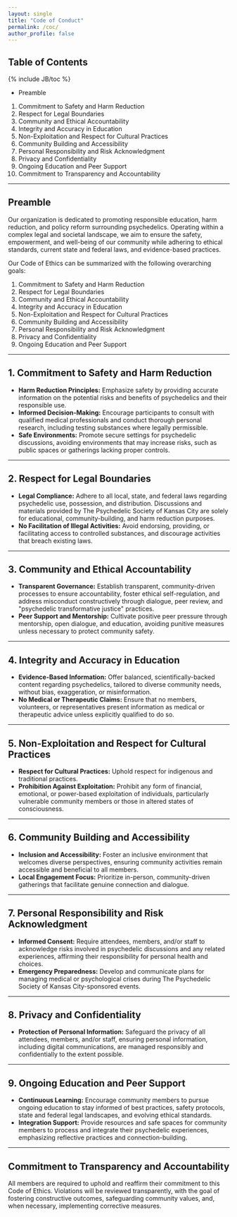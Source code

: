 ```yaml
---
layout: single
title: "Code of Conduct"
permalink: /coc/
author_profile: false
---
```


## Table of Contents
{% include JB/toc %}
- Preamble
1. Commitment to Safety and Harm Reduction
2. Respect for Legal Boundaries
3. Community and Ethical Accountability
4. Integrity and Accuracy in Education
5. Non-Exploitation and Respect for Cultural Practices
6. Community Building and Accessibility
7. Personal Responsibility and Risk Acknowledgment
8. Privacy and Confidentiality
9. Ongoing Education and Peer Support
10. Commitment to Transparency and Accountability

---

## Preamble

Our organization is dedicated to promoting responsible education, harm reduction, and policy reform surrounding psychedelics. Operating within a complex legal and societal landscape, we aim to ensure the safety, empowerment, and well-being of our community while adhering to ethical standards, current state and federal laws, and evidence-based practices.

Our Code of Ethics can be summarized with the following overarching goals:

1. Commitment to Safety and Harm Reduction
2. Respect for Legal Boundaries
3. Community and Ethical Accountability
4. Integrity and Accuracy in Education
5. Non-Exploitation and Respect for Cultural Practices
6. Community Building and Accessibility
7. Personal Responsibility and Risk Acknowledgment
8. Privacy and Confidentiality
9. Ongoing Education and Peer Support

---

## 1. Commitment to Safety and Harm Reduction

- **Harm Reduction Principles:** Emphasize safety by providing accurate information on the potential risks and benefits of psychedelics and their responsible use.
- **Informed Decision-Making:** Encourage participants to consult with qualified medical professionals and conduct thorough personal research, including testing substances where legally permissible.
- **Safe Environments:** Promote secure settings for psychedelic discussions, avoiding environments that may increase risks, such as public spaces or gatherings lacking proper controls.

---

## 2. Respect for Legal Boundaries

- **Legal Compliance:** Adhere to all local, state, and federal laws regarding psychedelic use, possession, and distribution. Discussions and materials provided by The Psychedelic Society of Kansas City are solely for educational, community-building, and harm reduction purposes.
- **No Facilitation of Illegal Activities:** Avoid endorsing, providing, or facilitating access to controlled substances, and discourage activities that breach existing laws.

---

## 3. Community and Ethical Accountability

- **Transparent Governance:** Establish transparent, community-driven processes to ensure accountability, foster ethical self-regulation, and address misconduct constructively through dialogue, peer review, and "psychedelic transformative justice" practices.
- **Peer Support and Mentorship:** Cultivate positive peer pressure through mentorship, open dialogue, and education, avoiding punitive measures unless necessary to protect community safety.

---

## 4. Integrity and Accuracy in Education

- **Evidence-Based Information:** Offer balanced, scientifically-backed content regarding psychedelics, tailored to diverse community needs, without bias, exaggeration, or misinformation.
- **No Medical or Therapeutic Claims:** Ensure that no members, volunteers, or representatives present information as medical or therapeutic advice unless explicitly qualified to do so.

---

## 5. Non-Exploitation and Respect for Cultural Practices

- **Respect for Cultural Practices:** Uphold respect for indigenous and traditional practices.
- **Prohibition Against Exploitation:** Prohibit any form of financial, emotional, or power-based exploitation of individuals, particularly vulnerable community members or those in altered states of consciousness.

---

## 6. Community Building and Accessibility

- **Inclusion and Accessibility:** Foster an inclusive environment that welcomes diverse perspectives, ensuring community activities remain accessible and beneficial to all members.
- **Local Engagement Focus:** Prioritize in-person, community-driven gatherings that facilitate genuine connection and dialogue.

---

## 7. Personal Responsibility and Risk Acknowledgment

- **Informed Consent:** Require attendees, members, and/or staff to acknowledge risks involved in psychedelic discussions and any related experiences, affirming their responsibility for personal health and choices.
- **Emergency Preparedness:** Develop and communicate plans for managing medical or psychological crises during The Psychedelic Society of Kansas City-sponsored events.

---

## 8. Privacy and Confidentiality

- **Protection of Personal Information:** Safeguard the privacy of all attendees, members, and/or staff, ensuring personal information, including digital communications, are managed responsibly and confidentially to the extent possible.

---

## 9. Ongoing Education and Peer Support

- **Continuous Learning:** Encourage community members to pursue ongoing education to stay informed of best practices, safety protocols, state and federal legal landscapes, and evolving ethical standards.
- **Integration Support:** Provide resources and safe spaces for community members to process and integrate their psychedelic experiences, emphasizing reflective practices and connection-building.

---

## Commitment to Transparency and Accountability

All members are required to uphold and reaffirm their commitment to this Code of Ethics. Violations will be reviewed transparently, with the goal of fostering constructive outcomes, safeguarding community values, and, when necessary, implementing corrective measures.

